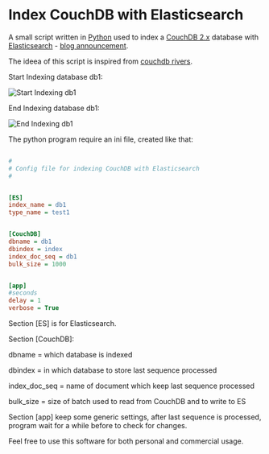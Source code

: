 # Index CouchDB with Elasticsearch

A small script written in [Python](https://www.python.org/) used to index a [CouchDB 2.x](http://couchdb.apache.org/) database with [Elasticsearch](https://www.elastic.co/)  - [blog announcement](http://rainbowheart.ro/498).

The ideea of this script is inspired from [couchdb rivers](https://github.com/elastic/elasticsearch-river-couchdb).

Start Indexing database db1:

![Start Indexing db1](http://rainbowheart.ro/static/uploads/1/2016/9/esindexcouchdb2x1.jpg)

End Indexing database db1:

![End Indexing db1](http://rainbowheart.ro/static/uploads/1/2016/9/esindexcouchdb2x2.jpg)


The python program require an ini file, created like that:

```ini

#
# Config file for indexing CouchDB with Elasticsearch
#


[ES]
index_name = db1
type_name = test1


[CouchDB]
dbname = db1
dbindex = index
index_doc_seq = db1
bulk_size = 1000


[app]
#seconds
delay = 1
verbose = True

```

Section [ES] is for Elasticsearch.

Section [CouchDB]:

dbname = which database is indexed

dbindex = in which database to store last sequence processed

index_doc_seq = name of document which keep last sequence processed

bulk_size = size of batch used to read from CouchDB and to write to ES

Section [app] keep some generic settings, after last sequence is processed, program wait for a while before to check for changes.

Feel free to use this software for both personal and commercial usage.


